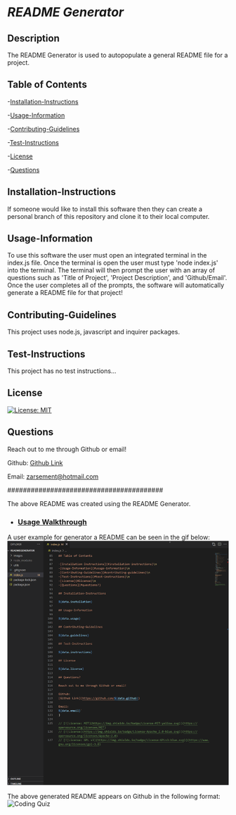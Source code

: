 # *README Generator*

## Description

The README Generator is used to autopopulate a general README file for a project.

## Table of Contents

-[Installation-Instructions](#installation-instructions)

-[Usage-Information](#usage-information)

-[Contributing-Guidelines](#contributing-guidelines)

-[Test-Instructions](#test-instructions)

-[License](#license)

-[Questions](#questions)

## Installation-Instructions

If someone would like to install this software then they can create a personal branch of this repository and clone it to their local computer.

## Usage-Information

To use this software the user must open an integrated terminal in the index.js file. Once the terminal is open the user must type 'node index.js' into the terminal. The terminal will then prompt the user with an array of questions such as 'Title of Project', 'Project Description', and 'Github/Email'. Once the user completes all of the prompts, the software will automatically generate a README file for that project!

## Contributing-Guidelines

This project uses node.js, javascript and inquirer packages.

## Test-Instructions

This project has no test instructions...

## License

[![License: MIT](https://img.shields.io/badge/License-MIT-yellow.svg)](https://opensource.org/licenses/MIT)

## Questions

Reach out to me through Github or email!

Github: 
[Github Link](https://github.com/ZackeryArsement)

Email:
zarsement@hotmail.com

########################################

The above README was created using the README Generator.

- ### [Usage Walkthrough](https://watch.screencastify.com/v/EMnMb8UYkPnVLPrWF0GV)

A user example for generator a README can be seen in the gif below:
![Coding Quiz](https://github.com/ZackeryArsement/readmeGenerator/blob/main/images/READMEGenerator.gif)

The above generated README appears on Github in the following format:
![Coding Quiz](https://github.com/ZackeryArsement/readmeGenerator/blob/main/images/READMEGithub.gif)